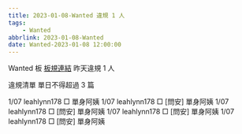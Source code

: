 ```yaml
---
title: 2023-01-08-Wanted 違規 1 人
tags:
    - Wanted
abbrlink: 2023-01-08-Wanted
date: Wanted-2023-01-08 12:00:00
---
```

Wanted 板 [板規連結](https://www.ptt.cc/bbs/Wanted/M.1608829773.A.D3B.html)
昨天違規 1 人
<!-- more -->

違規清單
單日不得超過 3 篇

1/07 leahlynn178 □ 單身阿姨
1/07 leahlynn178 □ [問安] 單身阿姨
1/07 leahlynn178 □ [問安] 單身阿姨
1/07 leahlynn178 □ [問安] 單身阿姨
1/07 leahlynn178 □ [問安] 單身阿姨